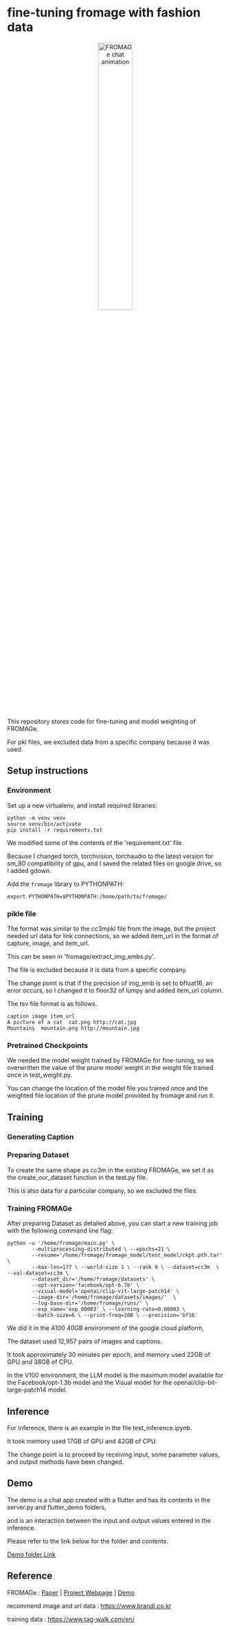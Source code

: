 # fine-tuning fromage with fashion data

<p align="center">
<img alt="FROMAGe chat animation" src="./demo.gif" width="40%">
</p>

This repository stores code for fine-tuning and model weighting of FROMAGe.

For pkl files, we excluded data from a specific company because it was used.

## Setup instructions

### Environment
Set up a new virtualenv, and install required libraries:
```
python -m venv venv
source venv/bin/activate
pip install -r requirements.txt
```

We modified some of the contents of the 'requirement.txt' file.

Because I changed torch, torchvision, torchaudio to the latest version for sm_80 compatibility of gpu, and I saved the related files on google drive, so I added gdown.

Add the `fromage` library to PYTHONPATH:
```
export PYTHONPATH=$PYTHONPATH:/home/path/to/fromage/
```

### pikle file

The format was similar to the cc3mpkl file from the image, but the project needed url data for link connections, so we added item_url in the format of capture, image, and item_url.

This can be seen in 'fromage/extract_img_embs.py'.

The file is excluded because it is data from a specific company.

The change point is that if the precision of img_emb is set to bfloat16, an error occurs, so I changed it to floor32 of lumpy and added item_url column.

The tsv file format is as follows.

```
caption image item_url
A picture of a cat  cat.png http://cat.jpg
Mountains  mountain.png http://mountain.jpg 
```

### Pretrained Checkpoints

We needed the model weight trained by FROMAGe for fine-tuning, so we overwritten the value of the prune model weight in the weight file trained once in test_weight.py.

You can change the location of the model file you trained once and the weighted file location of the prune model provided by fromage and run it.

## Training

### Generating Caption



### Preparing Dataset

To create the same shape as cc3m in the existing FROMAGe, we set it as the create_our_dataset function in the test.py file.

This is also data for a particular company, so we excluded the files.

### Training FROMAGe

After preparing Dataset as detailed above, you can start a new training job with the following command line flag:

```
python -u '/home/fromage/main.py' \
        --multiprocessing-distributed \ --epochs=21 \
        --resume='/home/fromage/fromage_model/test_model/ckpt.pth.tar' \
        --max-len=177 \ --world-size 1 \ --rank 0 \ --dataset=cc3m  \ --val-dataset=cc3m \
        --dataset_dir='/home/fromage/datasets' \
        --opt-version='facebook/opt-6.7b' \
        --visual-model='openai/clip-vit-large-patch14' \
        --image-dir='/home/fromage/datasets/images/'  \
        --log-base-dir='/home/fromage/runs/' \
        --exp_name='exp_00003' \ --learning-rate=0.00003 \
        --batch-size=6 \ --print-freq=100 \ --precision='bf16'
```

We did it in the A100 40GB environment of the google cloud platform,

The dataset used 12,957 pairs of images and captions.

It took approximately 30 minutes per epoch, and memory used 22GB of GPU and 38GB of CPU.

In the V100 environment, the LLM model is the maximum model available for the Facebook/opt-1.3b model and the Visual model for the openai/clip-bit-large-patch14 model.

## Inference

For inference, there is an example in the file test_inference.ipynb.

It took memory used 17GB of GPU and 42GB of CPU.

The change point is to proceed by receiving input, some parameter values, and output methods have been changed.

## Demo

The demo is a chat app created with a flutter and has its contents in the server.py and flutter_demo folders,

and is an interaction between the input and output values entered in the inference.

Please refer to the link below for the folder and contents.

[Demo folder Link](https://github.com/seungu1108/fromage_fashion/tree/main/flutter_demo#flutter-for-demo)

## Reference
FROMAGe : [Paper](https://arxiv.org/abs/2301.13823) | [Project Webpage](https://jykoh.com/fromage) | [Demo](https://huggingface.co/spaces/jykoh/fromage)

recommend image and url data : https://www.brandi.co.kr

training data : https://www.tag-walk.com/en/


